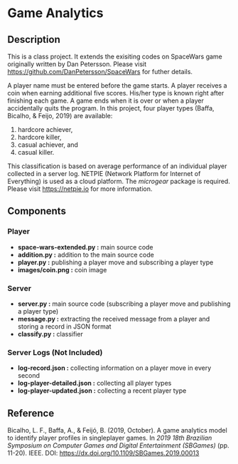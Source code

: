 # Game Analytics


## Description
This is a class project. It extends the exisiting codes on SpaceWars game originally written by Dan Petersson. Please visit <https://github.com/DanPetersson/SpaceWars> for futher details.

A player name must be entered before the game starts. A player receives a coin when earning additional five scores. His/her type is known right after finishing each game. A game ends when it is over or when a player accidentally quits the program. In this project, four player types (Baffa, Bicalho, & Feijo, 2019) are available:

  1. hardcore achiever,
  2. hardcore killer,
  3. casual achiever, and
  4. casual killer.

This classification is based on average performance of an individual player collected in a server log. NETPIE (Network Platform for Internet of Everything) is used as a cloud platform. The *microgear* package is required. Please visit <https://netpie.io> for more information.


## Components

### Player

  * **space-wars-extended.py :** main source code
  * **addition.py :** addition to the main source code
  * **player.py :** publishing a player move and subscribing a player type
  * **images/coin.png :** coin image

### Server

  * **server.py :** main source code (subscribing a player move and publishing a player type)
  * **message.py :** extracting the received message from a player and storing a record in JSON format
  * **classify.py :** classifier

### Server Logs (Not Included)

  * **log-record.json :** collecting information on a player move in every second
  * **log-player-detailed.json :** collecting all player types
  * **log-player-updated.json :** collecting a recent player type


## Reference

Bicalho, L. F., Baffa, A., & Feijó, B. (2019, October). A game analytics model to identify player profiles in singleplayer games. In *2019 18th Brazilian Symposium on Computer Games and Digital Entertainment (SBGames)* (pp. 11-20). IEEE. DOI: <https://dx.doi.org/10.1109/SBGames.2019.00013>
